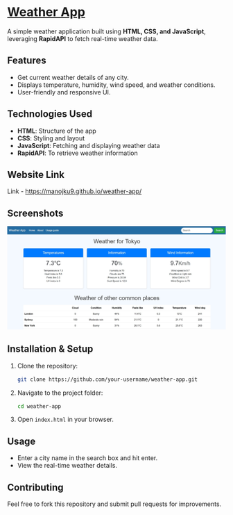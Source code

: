 # [Weather App](https://manojku9.github.io/weather-app/) 

A simple weather application built using **HTML, CSS, and JavaScript**, leveraging **RapidAPI** to fetch real-time weather data.

## Features
- Get current weather details of any city.
- Displays temperature, humidity, wind speed, and weather conditions.
- User-friendly and responsive UI.

## Technologies Used
- **HTML**: Structure of the app
- **CSS**: Styling and layout
- **JavaScript**: Fetching and displaying weather data
- **RapidAPI**: To retrieve weather information

## Website Link 
Link - https://manojku9.github.io/weather-app/

## Screenshots
![Weather App Screenshot](screenshot.jpg)

## Installation & Setup
1. Clone the repository:
   ```sh
   git clone https://github.com/your-username/weather-app.git
   ```
2. Navigate to the project folder:
   ```sh
   cd weather-app
   ```
3. Open `index.html` in your browser.


## Usage
- Enter a city name in the search box and hit enter.
- View the real-time weather details.


## Contributing
Feel free to fork this repository and submit pull requests for improvements.

